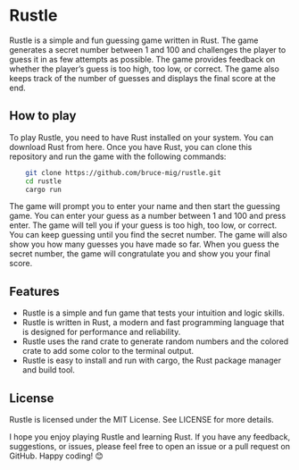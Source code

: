 # Rustle
Rustle is a simple and fun guessing game written in Rust. The game generates a secret number between 1 and 100 and challenges the player to guess it in as few attempts as possible. The game provides feedback on whether the player’s guess is too high, too low, or correct. The game also keeps track of the number of guesses and displays the final score at the end.

## How to play
To play Rustle, you need to have Rust installed on your system. You can download Rust from here. Once you have Rust, you can clone this repository and run the game with the following commands:

```bash
    git clone https://github.com/bruce-mig/rustle.git
    cd rustle
    cargo run
```

The game will prompt you to enter your name and then start the guessing game. You can enter your guess as a number between 1 and 100 and press enter. The game will tell you if your guess is too high, too low, or correct. You can keep guessing until you find the secret number. The game will also show you how many guesses you have made so far. When you guess the secret number, the game will congratulate you and show you your final score.

## Features
- Rustle is a simple and fun game that tests your intuition and logic skills.
- Rustle is written in Rust, a modern and fast programming language that is designed for performance and reliability.
- Rustle uses the rand crate to generate random numbers and the colored crate to add some color to the terminal output.
- Rustle is easy to install and run with cargo, the Rust package manager and build tool.

## License
Rustle is licensed under the MIT License. See LICENSE for more details.

I hope you enjoy playing Rustle and learning Rust. If you have any feedback, suggestions, or issues, please feel free to open an issue or a pull request on GitHub. Happy coding! 😊